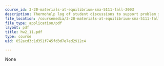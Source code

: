```yaml
---
course_id: 3-20-materials-at-equilibrium-sma-5111-fall-2003
description: Thermohelp log of student discussions to support problem sets.
file_location: /coursemedia/3-20-materials-at-equilibrium-sma-5111-fall-2003/052acd3c1d351f745fd3d7e7ed2912c4_hw2_11.pdf
file_type: application/pdf
layout: pdf
title: hw2_11.pdf
type: course
uid: 052acd3c1d351f745fd3d7e7ed2912c4

---
```

None